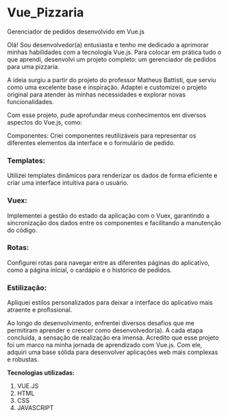 # Vue_Pizzaria
 Gerenciador de pedidos desenvolvido em Vue.js

Olá! Sou desenvolvedor(a) entusiasta e tenho me dedicado a aprimorar minhas habilidades com a tecnologia Vue.js. Para colocar em prática tudo o que aprendi, desenvolvi um projeto completo: um gerenciador de pedidos para uma pizzaria.

A ideia surgiu a partir do projeto do professor Matheus Battisti, que serviu como uma excelente base e inspiração. Adaptei e customizei o projeto original para atender às minhas necessidades e explorar novas funcionalidades.

Com esse projeto, pude aprofundar meus conhecimentos em diversos aspectos do Vue.js, como:

Componentes: Criei componentes reutilizáveis para representar os diferentes elementos da interface e o formulário de pedido.

<h3>Templates:</h3> Utilizei templates dinâmicos para renderizar os dados de forma eficiente e criar uma interface intuitiva para o usuário.

<h3>Vuex:</h3> Implementei a gestão do estado da aplicação com o Vuex, garantindo a sincronização dos dados entre os componentes e facilitando a manutenção do código.

<h3>Rotas:</h3> Configurei rotas para navegar entre as diferentes páginas do aplicativo, como a página inicial, o cardápio e o histórico de pedidos.

<h3>Estilização:</h3> Apliquei estilos personalizados para deixar a interface do aplicativo mais atraente e profissional.

Ao longo do desenvolvimento, enfrentei diversos desafios que me permitiram aprender e crescer como desenvolvedor(a). A cada etapa concluída, a sensação de realização era imensa.
Acredito que esse projeto foi um marco na minha jornada de aprendizado com Vue.js. Com ele, adquiri uma base sólida para desenvolver aplicações web mais complexas e robustas.

<p><strong>Tecnologias utilizadas:</strong></p>
<ol>
 <li>VUE.JS</li>
 <li>HTML</li>
 <li>CSS</li>
 <li>JAVASCRIPT</li>
</ol>
